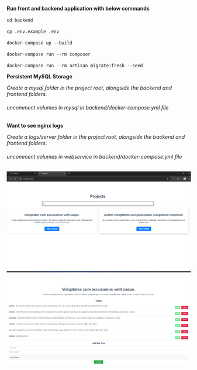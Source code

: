 **Run front and backend application with below commands**

`cd backend`

`cp .env.example .env`

`docker-compose up --build `

`docker-compose run --rm composer`

`docker-compose run --rm artisan migrate:fresh --seed`

**Persistent MySQL Storage**

_Create a mysql folder in the project root, alongside the backend and frontend folders._

###### uncomment volumes in mysql in backend/docker-compose.yml file

**Want to see nginx logs**

_Create a logs/server folder in the project root, alongside the backend and frontend folders._

###### uncomment volumes in webservice in backend/docker-compose.yml file


![img.png](img.png)

![img_1.png](img_1.png)